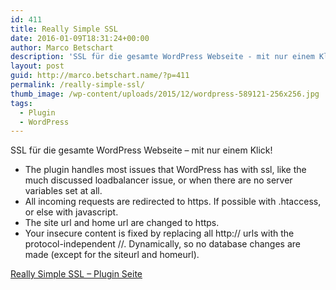 ```yaml
---
id: 411
title: Really Simple SSL
date: 2016-01-09T18:31:24+00:00
author: Marco Betschart
description: 'SSL für die gesamte WordPress Webseite - mit nur einem Klick!'
layout: post
guid: http://marco.betschart.name/?p=411
permalink: /really-simple-ssl/
thumb_image: /wp-content/uploads/2015/12/wordpress-589121-256x256.jpg
tags:
  - Plugin
  - WordPress
---
```

SSL für die gesamte WordPress Webseite &#8211; mit nur einem Klick!

  * The plugin handles most issues that WordPress has with ssl, like the much discussed loadbalancer issue, or when there are no server variables set at all.
  * All incoming requests are redirected to https. If possible with .htaccess, or else with javascript.
  * The site url and home url are changed to https.
  * Your insecure content is fixed by replacing all http:// urls with the protocol-independent //. Dynamically, so no database changes are made (except for the siteurl and homeurl).

[Really Simple SSL &#8211; Plugin Seite](https://wordpress.org/plugins/really-simple-ssl/)